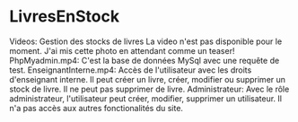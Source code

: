 # LivresEnStock
Videos: Gestion des stocks de livres
La video n'est pas disponible pour le moment. J'ai mis cette photo en attendant comme un teaser!
PhpMyadmin.mp4: C'est la base de données MySql avec une requête de test.
EnseignantInterne.mp4: Accès de l'utilisateur avec les droits d'enseignant interne. Il peut créer un livre, créer, modifier ou supprimer un stock de livre. Il ne peut pas supprimer de livre.
Administrateur: Avec le rôle administrateur, l'utilisateur peut créer, modifier, supprimer un utilisateur. Il n'a pas accès aux autres fonctionalités du site.
